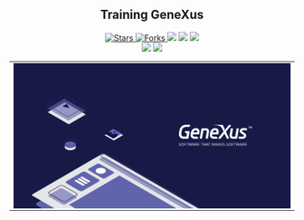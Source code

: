 
<h2 align="center"> Training GeneXus </h2>

<p align="center">
  

  <a href="https://github.com/brian-emarquez/genexus-training/stargazers">
    <img src="https://img.shields.io/github/stars/brian-emarquez/genexus-training.svg?style=flat" alt="Stars">
  </a>
  <a href="https://github.com/brian-emarquez/genexus-training/network">
    <img src="https://img.shields.io/github/forks/rian-emarquez/genexus-training.svg?style=flat" alt="Forks">
  
  </a>
    <img src="https://img.shields.io/github/downloads/Brian-emarquez/genexus-training/total?color=violet">
    <img src="https://img.shields.io/github/downloads/Brian-emarquez/genexus-training/total?color=green">
  </a>
   </a>
   <a href="https://github.com/Brian-emarquez/genexus-training/network">
    <img src="https://img.shields.io/badge/Plataform-Windows-blue">
  </a><br>
   <img src="https://img.shields.io/github/last-commit/Brian-emarquez/genexus-training?color=blue&style=for-the-badge">
  <img src="https://img.shields.io/github/languages/count/Brian-emarquez/genexus-training?style=for-the-badge">
</P>

  
<table align="center">
  <tr>
    <td align="center" style="padding=0;width=50%;">
      <img align="center" style="padding=0;" src="./assets/GeneXus.png" />
    </td>
  </tr>
</table>